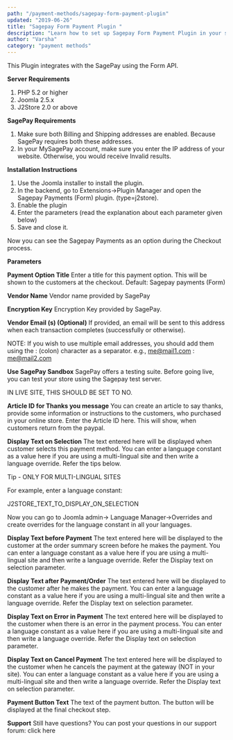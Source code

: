 ```yaml
---
path: "/payment-methods/sagepay-form-payment-plugin"
updated: "2019-06-26"
title: "Sagepay Form Payment Plugin "
description: "Learn how to set up Sagepay Form Payment Plugin in your site."
author: "Varsha"
category: "payment methods"
---
```

This Plugin integrates with the SagePay using the Form API.

**Server Requirements**

1. PHP 5.2 or higher
2. Joomla 2.5.x
3. J2Store 2.0 or above

**SagePay Requirements**

1. Make sure both Billing and Shipping addresses are enabled. Because SagePay requires both these addresses.
2. In your MySagePay account, make sure you enter the IP address of your website. Otherwise, you would receive Invalid results.

**Installation Instructions**

1. Use the Joomla installer to install the plugin.
2. In the backend, go to Extensions->Plugin Manager and open the Sagepay Payments (Form) plugin. (type=j2store).
3. Enable the plugin
4. Enter the parameters (read the explanation about each parameter given below)
5. Save and close it.

Now you can see the Sagepay Payments as an option during the Checkout process.

**Parameters**

**Payment Option Title**
Enter a title for this payment option. This will be shown to the customers at the checkout. Default: Sagepay payments (Form)

**Vendor Name**
Vendor name provided by SagePay

**Encryption Key**
Encryption Key provided by SagePay.

**Vendor Email (s) (Optional)**
If provided, an email will be sent to this address when each transaction completes (successfully or otherwise).

NOTE: If you wish to use multiple email addresses, you should add them using the : (colon) character as a separator. e.g., me@mail1.com : me@mail2.com

**Use SagePay Sandbox**
SagePay offers a testing suite. Before going live, you can test your store using the Sagepay test server.

IN LIVE SITE, THIS SHOULD BE SET TO NO.

**Article ID for Thanks you message**
You can create an article to say thanks, provide some information or instructions to the customers, who purchased in your online store. Enter the Article ID here. This will show, when customers return from the paypal.

**Display Text on Selection**
The text entered here will be displayed when customer selects this payment method.
You can enter a language constant as a value here if you are using a multi-lingual site and then write a language override. Refer the tips below.

Tip - ONLY FOR MULTI-LINGUAL SITES

For example, enter a language constant:

J2STORE_TEXT_TO_DISPLAY_ON_SELECTION

Now you can go to Joomla admin-> Language Manager->Overrides and create overrides for the language constant in all your languages.

**Display Text before Payment**
The text entered here will be displayed to the customer at the order summary screen before he makes the payment.
You can enter a language constant as a value here if you are using a multi-lingual site and then write a language override. Refer the Display text on selection parameter.

**Display Text after Payment/Order**
The text entered here will be displayed to the customer after he makes the payment.
You can enter a language constant as a value here if you are using a multi-lingual site and then write a language override. Refer the Display text on selection parameter.

**Display Text on Error in Payment**
The text entered here will be displayed to the customer when there is an error in the payment process.
You can enter a language constant as a value here if you are using a multi-lingual site and then write a language override. Refer the Display text on selection parameter.

**Display Text on Cancel Payment**
The text entered here will be displayed to the customer when he cancels the payment at the gateway (NOT in your site).
You can enter a language constant as a value here if you are using a multi-lingual site and then write a language override. Refer the Display text on selection parameter.

**Payment Button Text**
The text of the payment button. The button will be displayed at the final checkout step.

**Support**
Still have questions? You can post your questions in our support forum: <link-text url = "http://j2store.org/forum/index.html" target = "_blank" rel = "noopener">click here</link-text>

